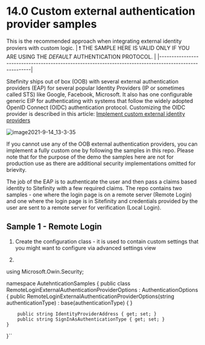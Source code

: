 # 14.0 Custom external authentication provider samples
This is the recommended approach when integrating external identity proviers with custom logic.
| :exclamation: THE SAMPLE HERE IS VALID ONLY IF YOU ARE USING THE *DEFAULT* AUTHENTICATION PROTOCOL.   |
|--------------------------------------------------------------------------------------------------------|

Sitefinity ships out of box (OOB) with several external authentication providers (EAP) for several popular Identity Providers (IP or sometimes called STS) like Google, Facebook, Microsoft. It also has one configurable generic EIP for authenticating with systems that follow the widely adopted OpenID Connect (OIDC) authentication protocol. Customizing the OIDC provider is described in this article: [Implement custom external identity providers](https://www.progress.com/documentation/sitefinity-cms/for-developers-implement-custom-external-identity-providers)

![image2021-9-14_13-3-35](https://user-images.githubusercontent.com/56825414/140044202-9263d431-9c17-4771-a8f3-06868b628765.png)

If you cannot use any of the OOB external authentication providers, you can implement a fully custom one by following the samples in this repo. Please note that for the purpose of the demo the samples here are not for production use as there are additional security implementations omitted for brievity.

The job of the EAP is to authenticate the user and then pass a claims based identity to Sitefinity with a few required claims. The repo contains two samples - one where the login page is on a remote server (Remote Login) and one where the login page is in Sitefinity and credentials provided by the user are sent to a remote server for verification (Local Login).
## Sample 1 - Remote Login
1. Create the configuration class - it is used to contain custom settings that you might want to configure via advanced settings view
2. ```
using Microsoft.Owin.Security;

namespace AutehnticationSamples
{
    public class RemoteLoginExternalAuthenticationProviderOptions : AuthenticationOptions
    {
        public RemoteLoginExternalAuthenticationProviderOptions(string authenticationType) : base(authenticationType)
        {
        }

        public string IdentityProviderAddress { get; set; }
        public string SignInAsAuthenticationType { get; set; }
    }
}``
